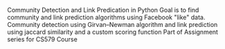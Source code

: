 Community Detection and Link Predication in Python Goal is to find community and link prediction algorithms using Facebook "like" data. Community detection using Girvan–Newman algorithm and link prediction using jaccard similarity and a custom scoring function Part of Assignment series for CS579 Course